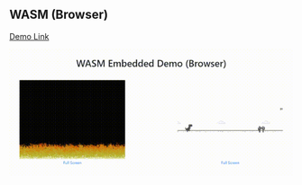 ## WASM (Browser)

[Demo Link](https://wasm.wuhanstudio.uk/)

[![](browser.gif)](https://wasm.wuhanstudio.uk/)
